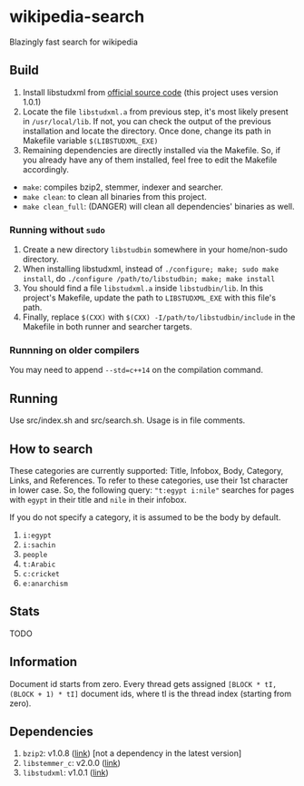 # wikipedia-search

Blazingly fast search for wikipedia

## Build

1. Install libstudxml from [official source code](https://www.codesynthesis.com/projects/libstudxml/) (this project uses version 1.0.1)
2. Locate the file `libstudxml.a` from previous step, it's most likely present in `/usr/local/lib`. If not, you can check the output of the previous installation and locate the directory. Once done, change its path in Makefile variable `$(LIBSTUDXML_EXE)`
3. Remaining dependencies are directly installed via the Makefile. So, if you already have any of them installed, feel free to edit the Makefile accordingly.

  - `make`: compiles bzip2, stemmer, indexer and searcher.
  - `make clean`: to clean all binaries from this project.
  - `make clean_full`: (DANGER) will clean all dependencies' binaries as well.

### Running without `sudo`

1. Create a new directory `libstudbin` somewhere in your home/non-sudo directory.
2. When installing libstudxml, instead of `./configure; make; sudo make install`, do `./configure /path/to/libstudbin; make; make install`
3. You should find a file `libstudxml.a` inside `libstudbin/lib`. In this project's Makefile, update the path to `LIBSTUDXML_EXE` with this file's path.
4. Finally, replace `$(CXX)` with `$(CXX) -I/path/to/libstudbin/include` in the Makefile in both runner and searcher targets.

### Runnning on older compilers

You may need to append `--std=c++14` on the compilation command.

## Running

Use src/index.sh and src/search.sh. Usage is in file comments.

## How to search

These categories are currently supported: Title, Infobox, Body, Category, Links, and References.
To refer to these categories, use their 1st character in lower case. So, the following query: `"t:egypt i:nile"` searches for pages with `egypt` in their title and `nile` in their infobox. 

If you do not specify a category, it is assumed to be the body by default.

1. `i:egypt`
2. `i:sachin`
3. `people`
4. `t:Arabic`
5. `c:cricket`
6. `e:anarchism`

## Stats

TODO

## Information

Document id starts from zero. Every thread gets assigned `[BLOCK * tI, (BLOCK + 1) * tI]` document ids, where tI is the thread index (starting from zero).

## Dependencies

1. `bzip2`: v1.0.8 ([link](https://www.sourceware.org/bzip2)) [not a dependency in the latest version]
2. `libstemmer_c`: v2.0.0 ([link](https://snowballstem.org))
3. `libstudxml`: v1.0.1 ([link](https://www.codesynthesis.com/projects/libstudxml/))
